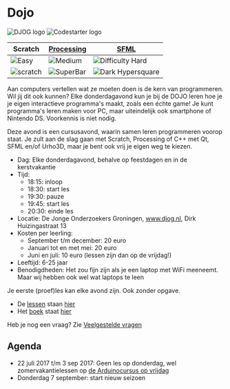 # Dojo

![DJOG logo](DjogKleiner.png) ![Codestarter logo](CodestarterWebsite.png)

Scratch | [Processing](LessenProcessing/README.md) | [SFML](https://github.com/janderkkotlarski/Cplusplus-with-SFML-course)
--- | --- | ---
![Easy](https://raw.githubusercontent.com/richelbilderbeek/Dojo/master/Images/Easy.png) | ![Medium](https://raw.githubusercontent.com/richelbilderbeek/Dojo/master/Images/Medium.png) | ![Difficulty Hard](https://raw.githubusercontent.com/richelbilderbeek/Dojo/master/Images/Hard.png)|
![scratch](https://raw.githubusercontent.com/richelbilderbeek/Dojo/master/Images/Scratch.png) | ![SuperBar](https://raw.githubusercontent.com/richelbilderbeek/Dojo/master/Images/superBar.png)|![Dark Hypersquare](https://cloud.githubusercontent.com/assets/13890380/9529429/7f52a582-4cfa-11e5-9265-51b4eed9e597.png)

Aan computers vertellen wat ze moeten doen is de kern van programmeren. Wil jij dit ook kunnen? Elke donderdagavond kun je bij de DOJO leren hoe je je eigen interactieve programma's maakt, zoals een échte game! Je kunt programma's leren maken voor PC, maar uiteindelijk ook smartphone of Nintendo DS. Voorkennis is niet nodig.

Deze avond is een cursusavond, waarin samen leren programmeren voorop staat. 
Je zult aan de slag gaan met Scratch, Processing of C++ met Qt, SFML en/of Urho3D, 
maar je bent ook vrij je eigen weg te kiezen.

 * Dag: Elke donderdagavond, behalve op feestdagen en in de kerstvakantie
 * Tijd: 
    * 18:15: inloop
    * 18:30: start les
    * 19:30: pauze
    * 19:45: start les
    * 20:30: einde les
 * Locatie: De Jonge Onderzoekers Groningen, www.djog.nl, Dirk Huizingastraat 13
 * Kosten per leerling:
   * September t/m december: 20 euro
   * Januari tot en met mei: 20 euro
   * Juni en juli: 10 euro (lessen zijn dan op de vrijdag!)
 * Leeftijd: 6-25 jaar
 * Benodigdheden: Het zou fijn zijn als je een laptop met WiFi meeneemt. Maar wij hebben ook wel wat laptops te leen

Je eerste (proef)les kan elke avond zijn. Ook zonder opgave.

 * De [lessen](LessenProcessing/README.md) staan [hier](LessenProcessing/README.md)
 * Het [boek](Boek/Boek.pdf) staat [hier](Boek/Boek.pdf)
 
Heb je nog een vraag? Zie [Veelgestelde vragen](FAQ.md)

## Agenda

 * 22 juli 2017 t/m 3 sep 2017: Geen les op donderdag, wel zomervakantielessen op [de Arduinocursus op vrijdag](https://github.com/richelbilderbeek/ArduinoCourse)
 * Donderdag 7 september: start nieuw seizoen